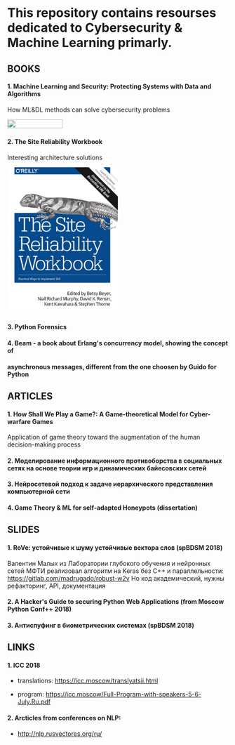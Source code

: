 # This repository contains resourses dedicated to Cybersecurity & Machine Learning primarly.

## BOOKS
</n>

#### 1. Machine Learning and Security: Protecting Systems with Data and Algorithms
How ML&DL methods can solve cybersecurity problems

<img src="mlsec-cover-oreilly.jpg" width="50%" height="50%">


#### 2. The Site Reliability Workbook 
Interesting architecture solutions

<img src="websec.jpg" width="50%" height="50%">


#### 3. Python Forensics


#### 4. Beam - a book about Erlang's concurrency model, showing the concept of 
#### asynchronous messages, different from the one choosen by Guido for Python 


## ARTICLES

#### 1. How Shall We Play a Game?: A Game-theoretical Model for Cyber-warfare Games
Application of game theory toward the augmentation of the human decision-making process

#### 2. Моделирование информационного противоборства в социальных сетях на основе теории игр и динамических байесовских сетей

#### 3. Нейросетевой подход к задаче иерархического представления компьютерной сети

#### 4. Game Theory & ML for self-adapted Honeypots (dissertation)


## SLIDES

#### 1. RoVe: устойчивые к шуму устойчивые вектора слов (spBDSM 2018)
Валентин Малых из Лаборатории глубокого обучения и нейронных сетей МФТИ 
реализовал алгоритм на Keras без C++ и  параллельности:
https://gitlab.com/madrugado/robust-w2v
Но код академический, нужны рефакторинг, API, документация

#### 2. A Hacker's Guide to securing Python Web Applications (from Moscow Python Conf++ 2018)

#### 3. Антиспуфинг в биометрических системах (spBDSM 2018)


## LINKS

#### 1. ICC 2018
* translations: https://icc.moscow/translyatsii.html

* program: https://icc.moscow/Full-Program-with-speakers-5-6-July.Ru.pdf

#### 2. Arcticles from conferences on NLP: 
* http://nlp.rusvectores.org/ru/
